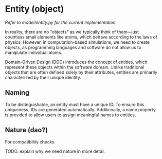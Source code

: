 # Entity (object)

*Refer to model/entity.py for the current implementation*

In reality, there are no "objects" as we typically think of them—just countless small elements like atoms, which behave according to the laws of physics. However, in computation-based simulations, we need to create objects, as programming languages and software do not allow us to manipulate individual atoms.

Domain-Driven Design (DDD) introduces the concept of entities, which represent these objects within the software domain. Unlike traditional objects that are often defined solely by their attributes, entities are primarily characterized by their unique identity.

## Naming

To be distinguishable, an entity must have a unique ID. To ensure this uniqueness, IDs are generated automatically. Additionally, a name property is provided to allow users to assign meaningful names to entities.

## Nature (dao?)

For compatibility checks.

TODO: explain why we need nature in more detail.
